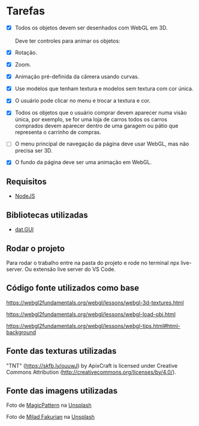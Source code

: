 # Tarefas
- [x] Todos os objetos devem ser desenhados com WebGL em 3D. <br /> <br />
Deve ter controles para animar os objetos:
- [x] Rotação.
- [x] Zoom.
- [x] Animação pré-definida da câmera usando curvas.
- [x] Use modelos que tenham textura e modelos sem textura com cor única.
- [x] O usuário pode clicar no menu e trocar a textura e cor.

- [x] Todos os objetos que o usuário comprar devem aparecer numa visão única, por exemplo, se for uma loja de carros todos os carros comprados devem aparecer dentro de uma garagem ou pátio que representa o carrinho de compras.
- [ ] O menu principal de navegação da página deve usar WebGL, mas não precisa ser 3D.
- [x] O fundo da página deve ser uma animação em WebGL.

## Requisitos

- [NodeJS](https://nodejs.org/)

## Bibliotecas utilizadas

- [dat.GUI](https://github.com/dataarts/dat.gui)

## Rodar o projeto

Para rodar o trabalho entre na pasta do projeto e rode no terminal npx live-server. Ou extensão live server do VS Code.

## Código fonte utilizados como base
https://webgl2fundamentals.org/webgl/lessons/webgl-3d-textures.html

https://webgl2fundamentals.org/webgl/lessons/webgl-load-obj.html

https://webgl2fundamentals.org/webgl/lessons/webgl-tips.html#html-background

## Fonte das texturas utilizadas
"TNT" (https://skfb.ly/ouuwJ) by ApixCraft is licensed under Creative Commons Attribution (http://creativecommons.org/licenses/by/4.0/).

## Fonte das imagens utilizadas
Foto de <a href="https://unsplash.com/@magicpattern?utm_source=unsplash&utm_medium=referral&utm_content=creditCopyText">MagicPattern</a> na <a href="https://unsplash.com/pt-br/fotografias/am-yg8wLLIo?utm_source=unsplash&utm_medium=referral&utm_content=creditCopyText">Unsplash</a>


Foto de <a href="https://unsplash.com/@fakurian?utm_source=unsplash&utm_medium=referral&utm_content=creditCopyText">Milad Fakurian</a> na <a href="https://unsplash.com/pt-br/fotografias/PpgY7sjpf_0?utm_source=unsplash&utm_medium=referral&utm_content=creditCopyText">Unsplash</a>